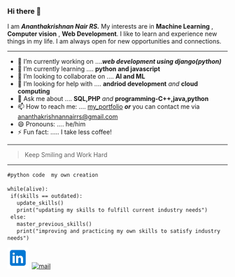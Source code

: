### Hi there 👋 

I am ***Ananthakrishnan Nair RS.*** My interests are in **Machine Learning** , **Computer vision** , **Web Development**. I like to learn and experience new things in my life. I am always open for new opportunities and connections. 
***


- 🔭 I’m currently working on ....***web development using django(python)***
- 🌱 I’m currently learning .... **python and javascript**
- 👯 I’m looking to collaborate on .... **AI and ML**
- 🤔 I’m looking for help with .... **andriod development** *and* **cloud computing**
- 💬 Ask me about .... **SQL,PHP** *and* **programming-C++,java,python**
- 📫 How to reach me: .... [my_portfolio](https://akrish4.github.io/online-portfolio/ "online_portfolio") ***or*** you can contact me via ananthakrishnannairrs@gmail.com 
- 😄 Pronouns: .... he/him
- ⚡ Fun fact: ..... I take less coffee!

---

>Keep Smiling and Work Hard

---

 
 
    #python code  my own creation
    
    while(alive):
     if(skills == outdated):
       update_skills()
       print("updating my skills to fulfill current industry needs")
     else:
       master_previous_skills() 
       print("improving and practicing my own skills to satisfy industry needs")
       
       


[![linkedin](https://github.com/akrish4/akrish4/blob/master/1.png)](https://linkedin.com/in/ananthakrishnan-nair-rs-742a05151/)&nbsp;
[![mail](https://github.com/arpit-dwivedi/arpit-dwivedi/blob/master/m1.png)](mailto:8arpitdwivedi798@gmail.com)
 
